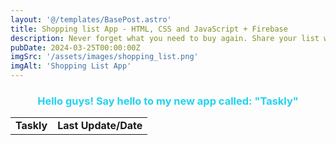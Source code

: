 ```yaml
---
layout: '@/templates/BasePost.astro'
title: Shopping list App - HTML, CSS and JavaScript + Firebase
description: Never forget what you need to buy again. Share your list with friends and family."WebApp"
pubDate: 2024-03-25T00:00:00Z
imgSrc: '/assets/images/shopping_list.png'
imgAlt: 'Shopping List App'
---
```


<h3 style="color: rgb(34, 211, 238); text-align: center;">Hello guys! Say hello to my new app called: "Taskly"</h3>
<table>
  <tr>
    <td><strong>Taskly</strong></td>
    <td style="text-align: right;"><strong>Last Update/Date</strong></td>
  </tr>
</table>







